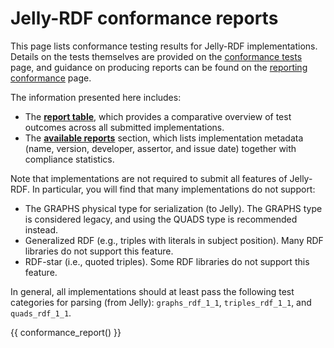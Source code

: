 # Jelly-RDF conformance reports

This page lists conformance testing results for Jelly-RDF implementations. Details on the tests themselves are provided on the [conformance tests](rdf-test-cases.md) page, and guidance on producing reports can be found on the [reporting conformance](reporting-conformance.md) page.

The information presented here includes:

- The [**report table**](#report-table), which provides a comparative overview of test outcomes across all submitted implementations.  
- The [**available reports**](#available-reports) section, which lists implementation metadata (name, version, developer, assertor, and issue date) together with compliance statistics.

Note that implementations are not required to submit all features of Jelly-RDF. In particular, you will find that many implementations do not support:

- The GRAPHS physical type for serialization (to Jelly). The GRAPHS type is considered legacy, and using the QUADS type is recommended instead.
- Generalized RDF (e.g., triples with literals in subject position). Many RDF libraries do not support this feature.
- RDF-star (i.e., quoted triples). Some RDF libraries do not support this feature.

In general, all implementations should at least pass the following test categories for parsing (from Jelly): `graphs_rdf_1_1`, `triples_rdf_1_1`, and `quads_rdf_1_1`.

{{ conformance_report() }}
